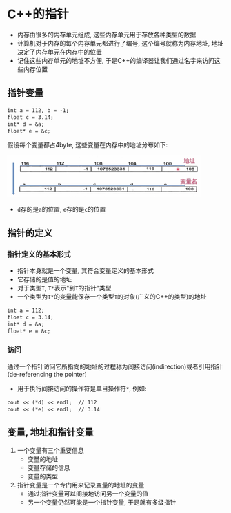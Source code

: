 # C++的指针

- 内存由很多的内存单元组成, 这些内存单元用于存放各种类型的数据
- 计算机对于内存的每个内存单元都进行了编号, 这个编号就称为内存地址, 地址决定了内存单元在内存中的位置
- 记住这些内存单元的地址不方便, 于是C++的编译器让我们通过名字来访问这些内存位置

## 指针变量
```
int a = 112, b = -1;
float c = 3.14;
int* d = &a;
float* e = &c;
```

假设每个变量都占4byte, 这些变量在内存中的地址分布如下:

<img src="images/address.png" alt="address" width="450">

- `d`存的是`a`的位置, `e`存的是`c`的位置

## 指针的定义
### 指针定义的基本形式
- 指针本身就是一个变量, 其符合变量定义的基本形式
- 它存储的是值的地址
- 对于类型`T`, `T*`表示"到`T`的指针"类型
- 一个类型为`T*`的变量能保存一个类型`T`的对象(广义的C++的类型)的地址
```
int a = 112;
float c = 3.14;
int* d = &a;
float* e = &c;
```

### 访问
通过一个指针访问它所指向的地址的过程称为间接访问(indirection)或者引用指针(de-referencing the pointer)
- 用于执行间接访问的操作符是单目操作符`*`, 例如:
```
cout << (*d) << endl;  // 112
cout << (*e) << endl;  // 3.14
```

## 变量, 地址和指针变量
1. 一个变量有三个重要信息
    - 变量的地址
    - 变量存储的信息
    - 变量的类型
2. 指针变量是一个专门用来记录变量的地址的变量
    - 通过指针变量可以间接地访问另一个变量的值
    - 另一个变量仍然可能是一个指针变量, 于是就有多级指针